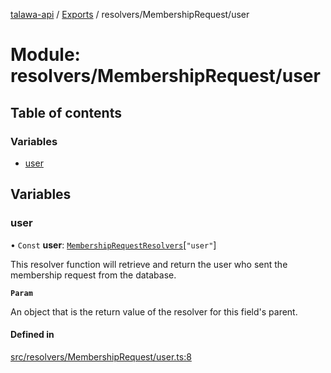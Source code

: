[talawa-api](../README.md) / [Exports](../modules.md) / resolvers/MembershipRequest/user

# Module: resolvers/MembershipRequest/user

## Table of contents

### Variables

- [user](resolvers_MembershipRequest_user.md#user)

## Variables

### user

• `Const` **user**: [`MembershipRequestResolvers`](types_generatedGraphQLTypes.md#membershiprequestresolvers)[``"user"``]

This resolver function will retrieve and return the user who sent the membership request from the database.

**`Param`**

An object that is the return value of the resolver for this field's parent.

#### Defined in

[src/resolvers/MembershipRequest/user.ts:8](https://github.com/Nitya-Pasrija/talawa-api/blob/d3a6af9/src/resolvers/MembershipRequest/user.ts#L8)
